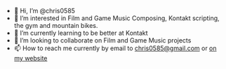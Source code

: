 - 👋 Hi, I’m @chris0585
- 👀 I’m interested in Film and Game Music Composing, Kontakt scripting, the gym and mountain bikes.
- 🌱 I’m currently learning to be better at Kontakt
- 💞️ I’m looking to collaborate on Film and Game Music projects
- 📫 How to reach me currently by email to chris0585@gmail.com or [on my website](https://www.christiankobayashi.com/)
